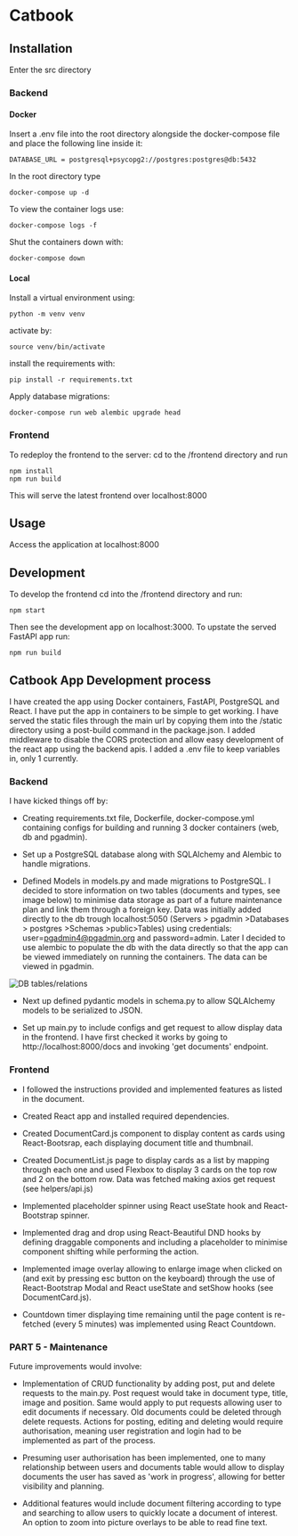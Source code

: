 # Catbook

## Installation

Enter the src directory

### Backend

#### Docker

Insert a .env file into the root directory alongside the docker-compose file and place the following line inside it:

```
DATABASE_URL = postgresql+psycopg2://postgres:postgres@db:5432
```

In the root directory type

```
docker-compose up -d
```

To view the container logs use:

```
docker-compose logs -f
```

Shut the containers down with:

```
docker-compose down
```

#### Local

Install a virtual environment using:

```
python -m venv venv
```

activate by:

```
source venv/bin/activate
```

install the requirements with:

```
pip install -r requirements.txt
```

Apply database migrations:

```
docker-compose run web alembic upgrade head
```

### Frontend

To redeploy the frontend to the server: cd to the /frontend directory and run

```
npm install
npm run build
```

This will serve the latest frontend over localhost:8000

## Usage

Access the application at localhost:8000

## Development

To develop the frontend cd into the /frontend directory and run:

```
npm start
```

Then see the development app on localhost:3000. To upstate the served FastAPI app run:

```
npm run build
```

## Catbook App Development process

I have created the app using Docker containers, FastAPI, PostgreSQL and React. I have put the app in containers to be simple to get working. I have served the static files through the main url by copying them into the /static directory using a post-build command in the package.json. I added middleware to disable the CORS protection and allow easy development of the react app using the backend apis. I added a .env file to keep variables in, only 1 currently.

### Backend

I have kicked things off by:

- Creating requirements.txt file, Dockerfile, docker-compose.yml containing configs for building and running 3 docker containers (web, db and pgadmin).

- Set up a PostgreSQL database along with SQLAlchemy and Alembic to handle migrations.

- Defined Models in models.py and made migrations to PostgreSQL. I decided to store information on two tables (documents and types, see image below) to minimise data storage as part of a future maintenance plan and link them through a foreign key. Data was initially added directly to the db trough localhost:5050 (Servers > pgadmin >Databases > postgres >Schemas >public>Tables) using credentials: user=pgadmin4@pgadmin.org and password=admin. Later I decided to use alembic to populate the db with the data directly so that the app can be viewed immediately on running the containers. The data can be viewed in pgadmin.

![DB tables/relations](https://res.cloudinary.com/eevelynaa1/image/upload/v1641396720/SEI_Project3/Blank_diagram_5_y3nvrs.png)

- Next up defined pydantic models in schema.py to allow SQLAlchemy models to be serialized to JSON.

- Set up main.py to include configs and get request to allow display data in the frontend. I have first checked it works by going to http://localhost:8000/docs and invoking 'get documents' endpoint.

### Frontend

- I followed the instructions provided and implemented features as listed in the document.

- Created React app and installed required dependencies.

- Created DocumentCard.js component to display content as cards using React-Bootsrap, each displaying document title and thumbnail.

- Created DocumentList.js page to display cards as a list by mapping through each one and used Flexbox to display 3 cards on the top row and 2 on the bottom row. Data was fetched making axios get request (see helpers/api.js)

- Implemented placeholder spinner using React useState hook and React-Bootstrap spinner.

- Implemented drag and drop using React-Beautiful DND hooks by defining draggable components and including a placeholder to minimise component shifting while performing the action.

- Implemented image overlay allowing to enlarge image when clicked on (and exit by pressing esc button on the keyboard) through the use of React-Bootstrap Modal and React useState and setShow hooks (see DocumentCard.js).

- Countdown timer displaying time remaining until the page content is re-fetched (every 5 minutes) was implemented using React Countdown.

### PART 5 - Maintenance

Future improvements would involve:

- Implementation of CRUD functionality by adding post, put and delete requests to the main.py. Post request would take in document type, title, image and position. Same would apply to put requests allowing user to edit documents if necessary. Old documents could be deleted through delete requests. Actions for posting, editing and deleting would require authorisation, meaning user registration and login had to be implemented as part of the process.

- Presuming user authorisation has been implemented, one to many relationship between users and documents table would allow to display documents the user has saved as 'work in progress', allowing for better visibility and planning.

- Additional features would include document filtering according to type and searching to allow users to quickly locate a document of interest. An option to zoom into picture overlays to be able to read fine text.
